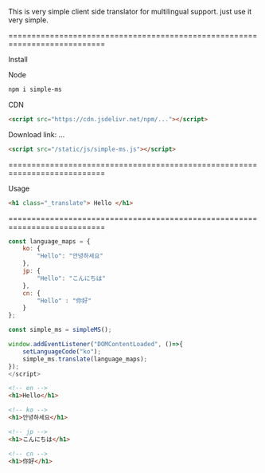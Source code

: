 This is very simple client side translator for multilingual support.
just use it very simple.

===========================================================================

Install

Node
```bash
npm i simple-ms
```

CDN
```html
<script src="https://cdn.jsdelivr.net/npm/..."></script>
```

Download
link: ...
```html
<script src="/static/js/simple-ms.js"></script>
```

===========================================================================

Usage
```html
<h1 class="_translate"> Hello </h1>
```

===========================================================================
```js
const language_maps = {
	ko: {
		"Hello": "안녕하세요"
	},
	jp: { 
		"Hello": "こんにちは" 
	},
	cn: { 
		"Hello" : "你好" 
	}
};

const simple_ms = simpleMS();

window.addEventListener("DOMContentLoaded", ()=>{
	setLanguageCode("ko");
	simple_ms.translate(language_maps);
});
</script>
```

```html
<!-- en -->
<h1>Hello</h1>
```

```html
<!-- ko -->
<h1>안녕하세요</h1>
```

```html
<!-- jp -->
<h1>こんにちは</h1>
```

```html
<!-- cn -->
<h1>你好</h1>
```
